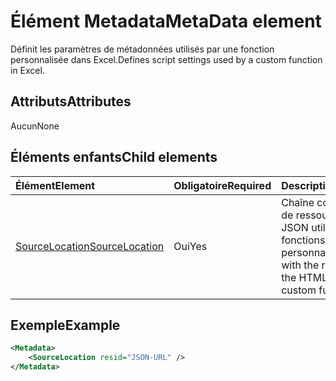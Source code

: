 # <a name="metadata-element"></a><span data-ttu-id="6f6fa-101">Élément Metadata</span><span class="sxs-lookup"><span data-stu-id="6f6fa-101">MetaData element</span></span>

<span data-ttu-id="6f6fa-102">Définit les paramètres de métadonnées utilisés par une fonction personnalisée dans Excel.</span><span class="sxs-lookup"><span data-stu-id="6f6fa-102">Defines script settings used by a custom function in Excel.</span></span>

## <a name="attributes"></a><span data-ttu-id="6f6fa-103">Attributs</span><span class="sxs-lookup"><span data-stu-id="6f6fa-103">Attributes</span></span>

<span data-ttu-id="6f6fa-104">Aucun</span><span class="sxs-lookup"><span data-stu-id="6f6fa-104">None</span></span>

## <a name="child-elements"></a><span data-ttu-id="6f6fa-105">Éléments enfants</span><span class="sxs-lookup"><span data-stu-id="6f6fa-105">Child elements</span></span>

|  <span data-ttu-id="6f6fa-106">Élément</span><span class="sxs-lookup"><span data-stu-id="6f6fa-106">Element</span></span>  |  <span data-ttu-id="6f6fa-107">Obligatoire</span><span class="sxs-lookup"><span data-stu-id="6f6fa-107">Required</span></span>  |  <span data-ttu-id="6f6fa-108">Description</span><span class="sxs-lookup"><span data-stu-id="6f6fa-108">Description</span></span>  |
|:-----|:-----|:-----|
|  [<span data-ttu-id="6f6fa-109">SourceLocation</span><span class="sxs-lookup"><span data-stu-id="6f6fa-109">SourceLocation</span></span>](customfunctionssourcelocation.md)  |  <span data-ttu-id="6f6fa-110">Oui</span><span class="sxs-lookup"><span data-stu-id="6f6fa-110">Yes</span></span>  | <span data-ttu-id="6f6fa-111">Chaîne contenant l’ID de ressource du fichier JSON utilisé par les fonctions personnalisées.</span><span class="sxs-lookup"><span data-stu-id="6f6fa-111">String with the resource id of the HTML file used by custom functions.</span></span> |

## <a name="example"></a><span data-ttu-id="6f6fa-112">Exemple</span><span class="sxs-lookup"><span data-stu-id="6f6fa-112">Example</span></span>

```xml
<Metadata>
    <SourceLocation resid="JSON-URL" />
</Metadata>
```
